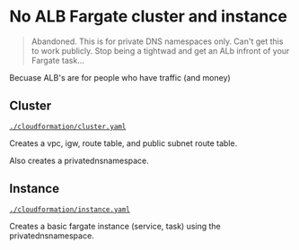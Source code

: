 # No ALB Fargate cluster and instance

> Abandoned. This is for private DNS namespaces only. Can't get this to work publicly. Stop being a tightwad and get an ALb infront of your Fargate task...

Becuase ALB's are for people who have traffic (and money)

## Cluster

[`./cloudformation/cluster.yaml`](./cloudformation/cluster.yaml)

Creates a vpc, igw, route table, and public subnet route table. 

Also creates a privatednsnamespace.

## Instance

[`./cloudformation/instance.yaml`](./cloudformation/instance.yaml)

Creates a basic fargate instance (service, task) using the privatednsnamespace.

